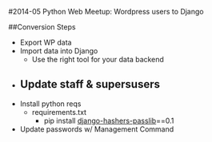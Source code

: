#2014-05 Python Web Meetup:  Wordpress users to Django

##Conversion Steps
-  Export WP data
-  Import data into Django
    -  Use the right tool for your data backend
-  Update staff & supersusers
    -  
-  Install python reqs
    -  requirements.txt
        -  pip install [django-hashers-passlib](https://pypi.python.org/pypi/django-hashers-passlib/0.1)==0.1
-  Update passwords w/ Management Command


